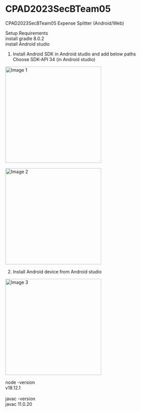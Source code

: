 # CPAD2023SecBTeam05
CPAD2023SecBTeam05
Expense Splitter (Android/Web)


Setup Requirements<br>
install gradle 8.0.2<br>
install Android studio<br>

1) Install Android SDK in Android studio and add below paths<br>
Choose SDK-API 34 (in Android studio)
<img src="https://github.com/CPAD2023/CPAD2023SecBTeam05/assets/51479725/1552f536-11c7-4b4a-b99a-34a63a88c109" alt="Image 1" width="300"/>
<br><br>
<img src="https://github.com/CPAD2023/CPAD2023SecBTeam05/assets/51479725/e8ccbf00-2fd7-4861-926e-ee38fd91785b" alt="Image 2" width="300"/>

2) Install Android device from Android studio
<img src="https://github.com/CPAD2023/CPAD2023SecBTeam05/assets/51479725/1a083a64-72bc-4e7d-a81c-35ef57c3e339" alt="Image 3" width="300"/>


node -version<br>
v18.12.1
<br><br>
javac -version<br>
javac 11.0.20
